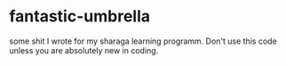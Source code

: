 # fantastic-umbrella
some shit I wrote for my sharaga learning programm. Don't use this code unless you are absolutely new in coding.
